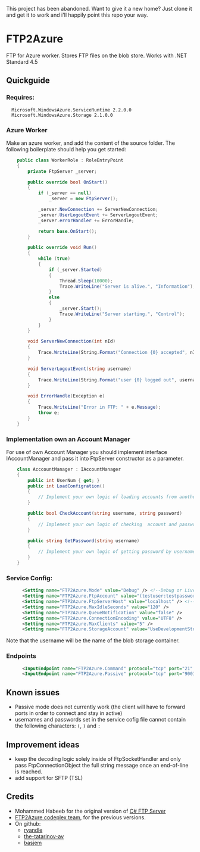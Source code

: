 This project has been abandoned. Want to give it a new home? Just clone it and get it to work and i'll happily point this repo your way. 

FTP2Azure
=========

FTP for Azure worker. Stores FTP files on the blob store. Works with .NET Standard 4.5

## Quickguide

### Requires:
```
  Microsoft.WindowsAzure.ServiceRuntime 2.2.0.0
  Microsoft.WindowsAzure.Storage 2.1.0.0
```

### Azure Worker
Make an azure worker, and add the content of the source folder. The following boilerplate should help you get started:
```c#
    public class WorkerRole : RoleEntryPoint
    {
        private FtpServer _server;

        public override bool OnStart()
        {
            if (_server == null)
                _server = new FtpServer();

            _server.NewConnection += ServerNewConnection;
            _server.UserLogoutEvent += ServerLogoutEvent;
            _server.errorHandler += ErrorHandle;

            return base.OnStart();
        }

        public override void Run()
        {
            while (true)
            {
                if (_server.Started)
                {
                    Thread.Sleep(10000);
                    Trace.WriteLine("Server is alive.", "Information");
                }
                else
                {
                    _server.Start();
                    Trace.WriteLine("Server starting.", "Control");
                }
            }
        }

        void ServerNewConnection(int nId)
        {
            Trace.WriteLine(String.Format("Connection {0} accepted", nId), "Connection");
        }

        void ServerLogoutEvent(string username)
        {
            Trace.WriteLine(String.Format("user {0} logged out", username), "Connection");
        }

        void ErrorHandle(Exception e) 
        {
            Trace.WriteLine("Error in FTP: " + e.Message);
            throw e;
        }
    }
```

### Implementation own an Account Manager
For use of own Account Manager you should implement interface IAccountManager and pass it into FtpServer constructor as a parameter.
```c#
    class AcccountManager : IAccountManager
    {
        public int UserNum { get; }
        public int LoadConfigration()
        {
            // Implement your own logic of loading accounts from another source, e.g. database, Web API, external config file.
        }

        public bool CheckAccount(string username, string password)
        {
            // Implement your own logic of checking  account and password
        }

        public string GetPassword(string username)
        {
            // Implement your own logic of getting password by username
        }
    }
```

### Service Config:
```xml
      <Setting name="FTP2Azure.Mode" value="Debug" /> <!--Debug or Live-->
      <Setting name="FTP2Azure.FtpAccount" value="(testuser:testpassword)(user2:pass)" /> <!-- config your users here-->
      <Setting name="FTP2Azure.FtpServerHost" value="localhost" /> <!-- [yourapp].cloudapp.net in cloud -->
      <Setting name="FTP2Azure.MaxIdleSeconds" value="120" />
      <Setting name="FTP2Azure.QueueNotification" value="false" />
      <Setting name="FTP2Azure.ConnectionEncoding" value="UTF8" />
      <Setting name="FTP2Azure.MaxClients" value="5" />
      <Setting name="FTP2Azure.StorageAccount" value="UseDevelopmentStorage=true" />
```
Note that the username will be the name of the blob storage container.

### Endpoints
```xml
      <InputEndpoint name="FTP2Azure.Command" protocol="tcp" port="21" localPort="9003" /> 
      <InputEndpoint name="FTP2Azure.Passive" protocol="tcp" port="9001" localPort="9002" />
```

## Known issues
 - Passive mode does not currently work (the client will have to forward ports in order to connect and stay in active)
 - usernames and passwords set in the service cofig file cannot contain the following characters: `(`, `)` and `:`

## Improvement ideas
- keep the decoding logic solely inside of FtpSocketHandler and only pass FtpConnectionObject the full string message once an end-of-line is reached.
- add support for SFTP (TSL)

## Credits
 - Mohammed Habeeb for the original version of [C# FTP Server](http://www.codeguru.com/csharp/csharp/cs_internet/desktopapplications/article.php/c13163/Simple-FTP-Demo-Application-Using-CNET-20.htm)
 - [FTP2Azure codeplex team](http://ftp2azure.codeplex.com/team/view), for the previous versions.
 - On github: 
    - [ryandle](https://github.com/ryandle)
    - [the-tatarinov-av](https://github.com/the-tatarinov-av)
    - [basjem](https://github.com/basjem)
